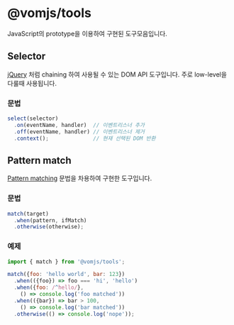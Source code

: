 # @vomjs/tools

JavaScript의 prototype을 이용하여 구현된 도구모음입니다.

## Selector
[jQuery](https://api.jquery.com/) 처럼 chaining 하여 사용될 수 있는 DOM API 도구입니다. 주로 low-level을 다룰때 사용됩니다.

### 문법
```javascript
select(selector)
  .on(eventName, handler)  // 이벤트리스너 추가
  .off(eventName, handler) // 이벤트리스너 제거
  .context();              // 현재 선택된 DOM 반환
```

## Pattern match

[Pattern matching](https://en.wikipedia.org/wiki/Pattern_matching) 문법을 차용하여 구현한 도구입니다.

### 문법
```javascript
match(target)
  .when(pattern, ifMatch)
  .otherwise(otherwise);
```

### 예제
```javascript
import { match } from '@vomjs/tools';

match({foo: 'hello world', bar: 123})
  .when(({foo}) => foo === 'hi', 'hello')
  .when({foo: /^hello/},
    () => console.log('foo matched'))
  .when(({bar}) => bar > 100,
    () => console.log('bar matched'))
  .otherwise(() => console.log('nope'));
```